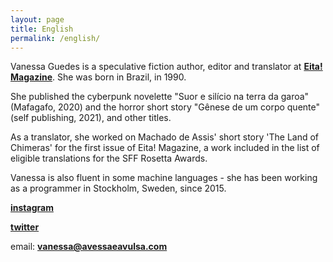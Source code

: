 ```yaml
---
layout: page
title: English
permalink: /english/
---
```


Vanessa Guedes is a speculative fiction author, editor and translator at **[Eita! Magazine](https://www.eitamagazine.com)**. She was born in Brazil, in 1990.

She published the cyberpunk novelette "Suor e silício na terra da garoa" (Mafagafo, 2020) and the horror short story "Gênese de um corpo quente" (self publishing, 2021), and other titles.

As a translator, she worked on Machado de Assis' short story 'The Land of Chimeras' for the first issue of Eita! Magazine, a work included in the list of eligible translations for the SFF Rosetta Awards.

Vanessa is also fluent in some machine languages - she has been working as a programmer in Stockholm, Sweden, since 2015. 


**[instagram](https://www.instagram.com/vanessainpixels/)**

**[twitter](https://twitter.com/vanessainpixels)**

email: **[vanessa@avessaeavulsa.com](mailto:vanessa@avessaeavulsa.com)**








